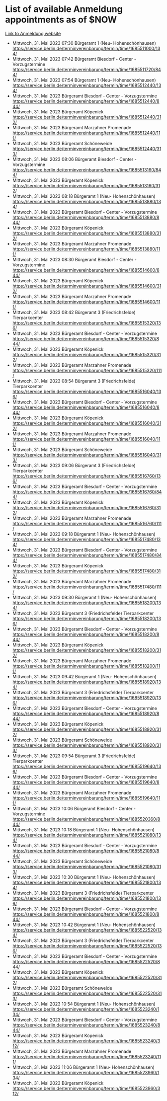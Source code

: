 # List of available Anmeldung appointments as of $NOW
[Link to Anmeldung website](https://service.berlin.de/terminvereinbarung/termin/tag.php?termin=1&anliegen[]=120686&dienstleisterlist=122210,122217,327316,122219,327312,122227,327314,122231,327346,122243,327348,122254,122252,329742,122260,329745,122262,329748,122271,327278,122273,327274,122277,327276,330436,122280,327294,122282,327290,122284,327292,122291,327270,122285,327266,122286,327264,122296,327268,150230,329760,122297,327286,122294,327284,122312,329763,122314,329775,122304,327330,122311,327334,122309,327332,317869,122281,327352,122279,329772,122283,122276,327324,122274,327326,122267,329766,122246,327318,122251,327320,122257,327322,122208,327298,122226,327300&herkunft=http%3A%2F%2Fservice.berlin.de%2Fdienstleistung%2F120686%2F)
- Mittwoch, 31. Mai 2023 07:30 Bürgeramt 1 (Neu- Hohenschönhausen) https://service.berlin.de/terminvereinbarung/termin/time/1685511000/134/
- Mittwoch, 31. Mai 2023 07:42 Bürgeramt Biesdorf - Center - Vorzugstermine https://service.berlin.de/terminvereinbarung/termin/time/1685511720/844/
- Mittwoch, 31. Mai 2023 07:54 Bürgeramt 1 (Neu- Hohenschönhausen) https://service.berlin.de/terminvereinbarung/termin/time/1685512440/134/
- Mittwoch, 31. Mai 2023  Bürgeramt Biesdorf - Center - Vorzugstermine https://service.berlin.de/terminvereinbarung/termin/time/1685512440/844/
- Mittwoch, 31. Mai 2023  Bürgeramt Köpenick https://service.berlin.de/terminvereinbarung/termin/time/1685512440/312/
- Mittwoch, 31. Mai 2023  Bürgeramt Marzahner Promenade https://service.berlin.de/terminvereinbarung/termin/time/1685512440/111/
- Mittwoch, 31. Mai 2023  Bürgeramt Schöneweide https://service.berlin.de/terminvereinbarung/termin/time/1685512440/313/
- Mittwoch, 31. Mai 2023 08:06 Bürgeramt Biesdorf - Center - Vorzugstermine https://service.berlin.de/terminvereinbarung/termin/time/1685513160/844/
- Mittwoch, 31. Mai 2023  Bürgeramt Köpenick https://service.berlin.de/terminvereinbarung/termin/time/1685513160/312/
- Mittwoch, 31. Mai 2023 08:18 Bürgeramt 1 (Neu- Hohenschönhausen) https://service.berlin.de/terminvereinbarung/termin/time/1685513880/134/
- Mittwoch, 31. Mai 2023  Bürgeramt Biesdorf - Center - Vorzugstermine https://service.berlin.de/terminvereinbarung/termin/time/1685513880/844/
- Mittwoch, 31. Mai 2023  Bürgeramt Köpenick https://service.berlin.de/terminvereinbarung/termin/time/1685513880/312/
- Mittwoch, 31. Mai 2023  Bürgeramt Marzahner Promenade https://service.berlin.de/terminvereinbarung/termin/time/1685513880/111/
- Mittwoch, 31. Mai 2023 08:30 Bürgeramt Biesdorf - Center - Vorzugstermine https://service.berlin.de/terminvereinbarung/termin/time/1685514600/844/
- Mittwoch, 31. Mai 2023  Bürgeramt Köpenick https://service.berlin.de/terminvereinbarung/termin/time/1685514600/312/
- Mittwoch, 31. Mai 2023  Bürgeramt Marzahner Promenade https://service.berlin.de/terminvereinbarung/termin/time/1685514600/111/
- Mittwoch, 31. Mai 2023 08:42 Bürgeramt 3 (Friedrichsfelde) Tierparkcenter https://service.berlin.de/terminvereinbarung/termin/time/1685515320/136/
- Mittwoch, 31. Mai 2023  Bürgeramt Biesdorf - Center - Vorzugstermine https://service.berlin.de/terminvereinbarung/termin/time/1685515320/844/
- Mittwoch, 31. Mai 2023  Bürgeramt Köpenick https://service.berlin.de/terminvereinbarung/termin/time/1685515320/312/
- Mittwoch, 31. Mai 2023  Bürgeramt Marzahner Promenade https://service.berlin.de/terminvereinbarung/termin/time/1685515320/111/
- Mittwoch, 31. Mai 2023 08:54 Bürgeramt 3 (Friedrichsfelde) Tierparkcenter https://service.berlin.de/terminvereinbarung/termin/time/1685516040/136/
- Mittwoch, 31. Mai 2023  Bürgeramt Biesdorf - Center - Vorzugstermine https://service.berlin.de/terminvereinbarung/termin/time/1685516040/844/
- Mittwoch, 31. Mai 2023  Bürgeramt Köpenick https://service.berlin.de/terminvereinbarung/termin/time/1685516040/312/
- Mittwoch, 31. Mai 2023  Bürgeramt Marzahner Promenade https://service.berlin.de/terminvereinbarung/termin/time/1685516040/111/
- Mittwoch, 31. Mai 2023  Bürgeramt Schöneweide https://service.berlin.de/terminvereinbarung/termin/time/1685516040/313/
- Mittwoch, 31. Mai 2023 09:06 Bürgeramt 3 (Friedrichsfelde) Tierparkcenter https://service.berlin.de/terminvereinbarung/termin/time/1685516760/136/
- Mittwoch, 31. Mai 2023  Bürgeramt Biesdorf - Center - Vorzugstermine https://service.berlin.de/terminvereinbarung/termin/time/1685516760/844/
- Mittwoch, 31. Mai 2023  Bürgeramt Köpenick https://service.berlin.de/terminvereinbarung/termin/time/1685516760/312/
- Mittwoch, 31. Mai 2023  Bürgeramt Marzahner Promenade https://service.berlin.de/terminvereinbarung/termin/time/1685516760/111/
- Mittwoch, 31. Mai 2023 09:18 Bürgeramt 1 (Neu- Hohenschönhausen) https://service.berlin.de/terminvereinbarung/termin/time/1685517480/134/
- Mittwoch, 31. Mai 2023  Bürgeramt Biesdorf - Center - Vorzugstermine https://service.berlin.de/terminvereinbarung/termin/time/1685517480/844/
- Mittwoch, 31. Mai 2023  Bürgeramt Köpenick https://service.berlin.de/terminvereinbarung/termin/time/1685517480/312/
- Mittwoch, 31. Mai 2023  Bürgeramt Marzahner Promenade https://service.berlin.de/terminvereinbarung/termin/time/1685517480/111/
- Mittwoch, 31. Mai 2023 09:30 Bürgeramt 1 (Neu- Hohenschönhausen) https://service.berlin.de/terminvereinbarung/termin/time/1685518200/134/
- Mittwoch, 31. Mai 2023  Bürgeramt 3 (Friedrichsfelde) Tierparkcenter https://service.berlin.de/terminvereinbarung/termin/time/1685518200/136/
- Mittwoch, 31. Mai 2023  Bürgeramt Biesdorf - Center - Vorzugstermine https://service.berlin.de/terminvereinbarung/termin/time/1685518200/844/
- Mittwoch, 31. Mai 2023  Bürgeramt Köpenick https://service.berlin.de/terminvereinbarung/termin/time/1685518200/312/
- Mittwoch, 31. Mai 2023  Bürgeramt Marzahner Promenade https://service.berlin.de/terminvereinbarung/termin/time/1685518200/111/
- Mittwoch, 31. Mai 2023 09:42 Bürgeramt 1 (Neu- Hohenschönhausen) https://service.berlin.de/terminvereinbarung/termin/time/1685518920/134/
- Mittwoch, 31. Mai 2023  Bürgeramt 3 (Friedrichsfelde) Tierparkcenter https://service.berlin.de/terminvereinbarung/termin/time/1685518920/136/
- Mittwoch, 31. Mai 2023  Bürgeramt Biesdorf - Center - Vorzugstermine https://service.berlin.de/terminvereinbarung/termin/time/1685518920/844/
- Mittwoch, 31. Mai 2023  Bürgeramt Köpenick https://service.berlin.de/terminvereinbarung/termin/time/1685518920/312/
- Mittwoch, 31. Mai 2023  Bürgeramt Schöneweide https://service.berlin.de/terminvereinbarung/termin/time/1685518920/313/
- Mittwoch, 31. Mai 2023 09:54 Bürgeramt 3 (Friedrichsfelde) Tierparkcenter https://service.berlin.de/terminvereinbarung/termin/time/1685519640/136/
- Mittwoch, 31. Mai 2023  Bürgeramt Biesdorf - Center - Vorzugstermine https://service.berlin.de/terminvereinbarung/termin/time/1685519640/844/
- Mittwoch, 31. Mai 2023  Bürgeramt Marzahner Promenade https://service.berlin.de/terminvereinbarung/termin/time/1685519640/111/
- Mittwoch, 31. Mai 2023 10:06 Bürgeramt Biesdorf - Center - Vorzugstermine https://service.berlin.de/terminvereinbarung/termin/time/1685520360/844/
- Mittwoch, 31. Mai 2023 10:18 Bürgeramt 1 (Neu- Hohenschönhausen) https://service.berlin.de/terminvereinbarung/termin/time/1685521080/134/
- Mittwoch, 31. Mai 2023  Bürgeramt Biesdorf - Center - Vorzugstermine https://service.berlin.de/terminvereinbarung/termin/time/1685521080/844/
- Mittwoch, 31. Mai 2023  Bürgeramt Schöneweide https://service.berlin.de/terminvereinbarung/termin/time/1685521080/313/
- Mittwoch, 31. Mai 2023 10:30 Bürgeramt 1 (Neu- Hohenschönhausen) https://service.berlin.de/terminvereinbarung/termin/time/1685521800/134/
- Mittwoch, 31. Mai 2023  Bürgeramt 3 (Friedrichsfelde) Tierparkcenter https://service.berlin.de/terminvereinbarung/termin/time/1685521800/136/
- Mittwoch, 31. Mai 2023  Bürgeramt Biesdorf - Center - Vorzugstermine https://service.berlin.de/terminvereinbarung/termin/time/1685521800/844/
- Mittwoch, 31. Mai 2023 10:42 Bürgeramt 1 (Neu- Hohenschönhausen) https://service.berlin.de/terminvereinbarung/termin/time/1685522520/134/
- Mittwoch, 31. Mai 2023  Bürgeramt 3 (Friedrichsfelde) Tierparkcenter https://service.berlin.de/terminvereinbarung/termin/time/1685522520/136/
- Mittwoch, 31. Mai 2023  Bürgeramt Biesdorf - Center - Vorzugstermine https://service.berlin.de/terminvereinbarung/termin/time/1685522520/844/
- Mittwoch, 31. Mai 2023  Bürgeramt Köpenick https://service.berlin.de/terminvereinbarung/termin/time/1685522520/312/
- Mittwoch, 31. Mai 2023  Bürgeramt Schöneweide https://service.berlin.de/terminvereinbarung/termin/time/1685522520/313/
- Mittwoch, 31. Mai 2023 10:54 Bürgeramt 1 (Neu- Hohenschönhausen) https://service.berlin.de/terminvereinbarung/termin/time/1685523240/134/
- Mittwoch, 31. Mai 2023  Bürgeramt Biesdorf - Center - Vorzugstermine https://service.berlin.de/terminvereinbarung/termin/time/1685523240/844/
- Mittwoch, 31. Mai 2023  Bürgeramt Köpenick https://service.berlin.de/terminvereinbarung/termin/time/1685523240/312/
- Mittwoch, 31. Mai 2023  Bürgeramt Marzahner Promenade https://service.berlin.de/terminvereinbarung/termin/time/1685523240/111/
- Mittwoch, 31. Mai 2023 11:06 Bürgeramt 1 (Neu- Hohenschönhausen) https://service.berlin.de/terminvereinbarung/termin/time/1685523960/134/
- Mittwoch, 31. Mai 2023  Bürgeramt Köpenick https://service.berlin.de/terminvereinbarung/termin/time/1685523960/312/
